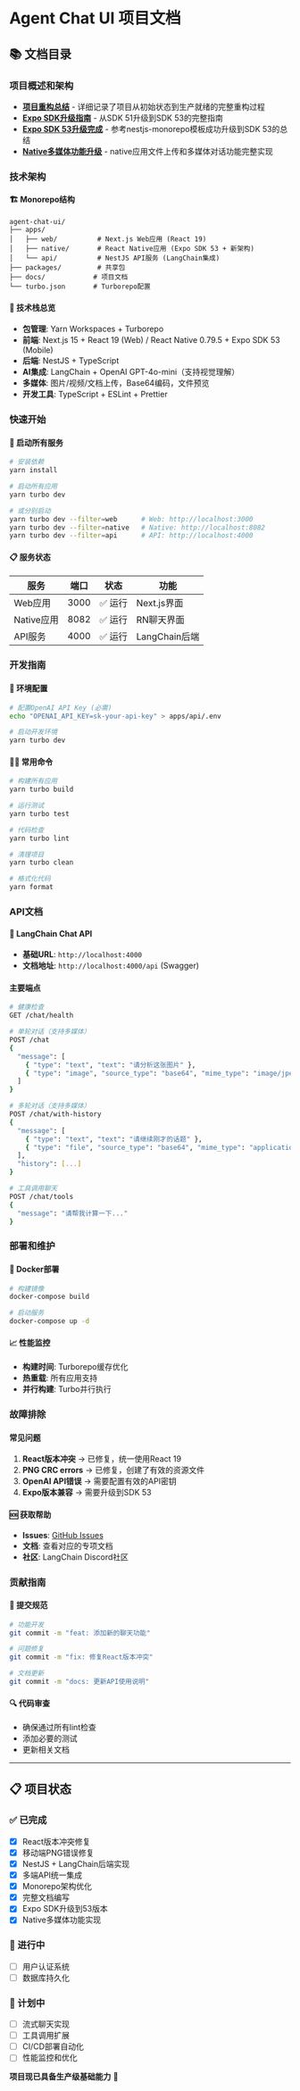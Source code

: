 # Agent Chat UI 项目文档

## 📚 文档目录

### 项目概述和架构
- **[项目重构总结](./PROJECT_REFACTOR_SUMMARY.md)** - 详细记录了项目从初始状态到生产就绪的完整重构过程
- **[Expo SDK升级指南](./EXPO_SDK_UPGRADE.md)** - 从SDK 51升级到SDK 53的完整指南
- **[Expo SDK 53升级完成](./EXPO_SDK_53_UPGRADE_COMPLETED.md)** - 参考nestjs-monorepo模板成功升级到SDK 53的总结
- **[Native多媒体功能升级](./NATIVE_MULTIMODAL_UPGRADE.md)** - native应用文件上传和多媒体对话功能完整实现

### 技术架构

#### 🏗️ Monorepo结构
```
agent-chat-ui/
├── apps/
│   ├── web/          # Next.js Web应用 (React 19)
│   ├── native/       # React Native应用 (Expo SDK 53 + 新架构)
│   └── api/          # NestJS API服务 (LangChain集成)
├── packages/         # 共享包
├── docs/            # 项目文档
└── turbo.json       # Turborepo配置
```

#### 🔄 技术栈总览
- **包管理**: Yarn Workspaces + Turborepo
- **前端**: Next.js 15 + React 19 (Web) / React Native 0.79.5 + Expo SDK 53 (Mobile)
- **后端**: NestJS + TypeScript
- **AI集成**: LangChain + OpenAI GPT-4o-mini（支持视觉理解）
- **多媒体**: 图片/视频/文档上传，Base64编码，文件预览
- **开发工具**: TypeScript + ESLint + Prettier

### 快速开始

#### 🚀 启动所有服务
```bash
# 安装依赖
yarn install

# 启动所有应用
yarn turbo dev

# 或分别启动
yarn turbo dev --filter=web      # Web: http://localhost:3000
yarn turbo dev --filter=native   # Native: http://localhost:8082  
yarn turbo dev --filter=api      # API: http://localhost:4000
```

#### 📋 服务状态
| 服务 | 端口 | 状态 | 功能 |
|------|------|------|------|
| Web应用 | 3000 | ✅ 运行 | Next.js界面 |
| Native应用 | 8082 | ✅ 运行 | RN聊天界面 |
| API服务 | 4000 | ✅ 运行 | LangChain后端 |

### 开发指南

#### 🔧 环境配置
```bash
# 配置OpenAI API Key (必需)
echo "OPENAI_API_KEY=sk-your-api-key" > apps/api/.env

# 启动开发环境
yarn turbo dev
```

#### 🏃‍♂️ 常用命令
```bash
# 构建所有应用
yarn turbo build

# 运行测试
yarn turbo test

# 代码检查
yarn turbo lint

# 清理项目
yarn turbo clean

# 格式化代码
yarn format
```

### API文档

#### 🤖 LangChain Chat API
- **基础URL**: `http://localhost:4000`
- **文档地址**: `http://localhost:4000/api` (Swagger)

#### 主要端点
```bash
# 健康检查
GET /chat/health

# 单轮对话（支持多媒体）
POST /chat
{
  "message": [
    { "type": "text", "text": "请分析这张图片" },
    { "type": "image", "source_type": "base64", "mime_type": "image/jpeg", "data": "..." }
  ]
}

# 多轮对话（支持多媒体）
POST /chat/with-history
{
  "message": [
    { "type": "text", "text": "请继续刚才的话题" },
    { "type": "file", "source_type": "base64", "mime_type": "application/pdf", "data": "..." }
  ],
  "history": [...]
}

# 工具调用聊天
POST /chat/tools
{
  "message": "请帮我计算一下..."
}
```

### 部署和维护

#### 🐳 Docker部署
```bash
# 构建镜像
docker-compose build

# 启动服务
docker-compose up -d
```

#### 📈 性能监控
- **构建时间**: Turborepo缓存优化
- **热重载**: 所有应用支持
- **并行构建**: Turbo并行执行

### 故障排除

#### 常见问题
1. **React版本冲突** → 已修复，统一使用React 19
2. **PNG CRC errors** → 已修复，创建了有效的资源文件
3. **OpenAI API错误** → 需要配置有效的API密钥
4. **Expo版本兼容** → 需要升级到SDK 53

#### 🆘 获取帮助
- **Issues**: [GitHub Issues](https://github.com/langchain-ai/agent-chat-ui/issues)
- **文档**: 查看对应的专项文档
- **社区**: LangChain Discord社区

### 贡献指南

#### 📝 提交规范
```bash
# 功能开发
git commit -m "feat: 添加新的聊天功能"

# 问题修复  
git commit -m "fix: 修复React版本冲突"

# 文档更新
git commit -m "docs: 更新API使用说明"
```

#### 🔍 代码审查
- 确保通过所有lint检查
- 添加必要的测试
- 更新相关文档

---

## 📋 项目状态

### ✅ 已完成
- [x] React版本冲突修复
- [x] 移动端PNG错误修复  
- [x] NestJS + LangChain后端实现
- [x] 多端API统一集成
- [x] Monorepo架构优化
- [x] 完整文档编写
- [x] Expo SDK升级到53版本
- [x] Native多媒体功能实现

### 🔄 进行中
- [ ] 用户认证系统
- [ ] 数据库持久化

### 📅 计划中
- [ ] 流式聊天实现
- [ ] 工具调用扩展
- [ ] CI/CD部署自动化
- [ ] 性能监控和优化

**项目现已具备生产级基础能力** 🎉 